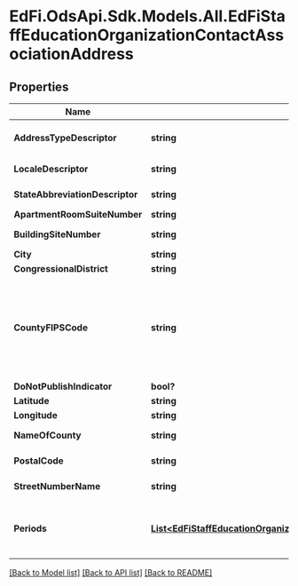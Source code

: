 # EdFi.OdsApi.Sdk.Models.All.EdFiStaffEducationOrganizationContactAssociationAddress
## Properties

Name | Type | Description | Notes
------------ | ------------- | ------------- | -------------
**AddressTypeDescriptor** | **string** | The type of address listed for an individual or organization.    For example:  Physical Address, Mailing Address, Home Address, etc.) | 
**LocaleDescriptor** | **string** | A general geographic indicator that categorizes U.S. territory (e.g., City, Suburban). | [optional] 
**StateAbbreviationDescriptor** | **string** | The abbreviation for the state (within the United States) or outlying area in which an address is located. | 
**ApartmentRoomSuiteNumber** | **string** | The apartment, room, or suite number of an address. | [optional] 
**BuildingSiteNumber** | **string** | The number of the building on the site, if more than one building shares the same address. | [optional] 
**City** | **string** | The name of the city in which an address is located. | 
**CongressionalDistrict** | **string** | The congressional district in which an address is located. | [optional] 
**CountyFIPSCode** | **string** | The Federal Information Processing Standards (FIPS) numeric code for the county issued by the National Institute of Standards and Technology (NIST). Counties are considered to be the \&quot;first-order subdivisions\&quot; of each State and statistically equivalent entity, regardless of their local designations (county, parish, borough, etc.) Counties in different States will have the same code. A unique county number is created when combined with the 2-digit FIPS State Code. | [optional] 
**DoNotPublishIndicator** | **bool?** | An indication that the address should not be published. | [optional] 
**Latitude** | **string** | The geographic latitude of the physical address. | [optional] 
**Longitude** | **string** | The geographic longitude of the physical address. | [optional] 
**NameOfCounty** | **string** | The name of the county, parish, borough, or comparable unit (within a state) in                        &#39;which an address is located. | [optional] 
**PostalCode** | **string** | The five or nine digit zip code or overseas postal code portion of an address. | 
**StreetNumberName** | **string** | The street number and street name or post office box number of an address. | 
**Periods** | [**List&lt;EdFiStaffEducationOrganizationContactAssociationAddressPeriod&gt;**](EdFiStaffEducationOrganizationContactAssociationAddressPeriod.md) | An unordered collection of staffEducationOrganizationContactAssociationAddressPeriods. The time periods for which the address is valid. For physical addresses, the periods in which the person lived at that address. | [optional] 

[[Back to Model list]](../README.md#documentation-for-models) [[Back to API list]](../README.md#documentation-for-api-endpoints) [[Back to README]](../README.md)

